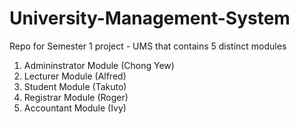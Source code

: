 # University-Management-System
Repo for Semester 1 project - UMS that contains 5 distinct modules

1) Admininstrator Module (Chong Yew)
2) Lecturer Module (Alfred)
3) Student Module (Takuto)
4) Registrar Module (Roger)
5) Accountant Module (Ivy)
